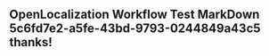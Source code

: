 <properties
ms.topic="hero-topic1"
ms.test1="hero-topic"
ms.test2="test"/>

## OpenLocalization Workflow Test MarkDown 5c6fd7e2-a5fe-43bd-9793-0244849a43c5 thanks!
